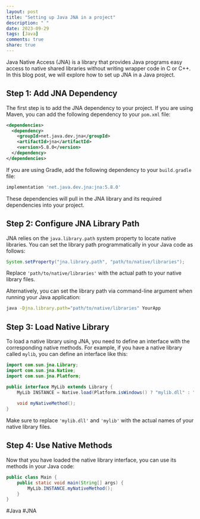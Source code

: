 ```yaml
---
layout: post
title: "Setting up Java JNA in a project"
description: " "
date: 2023-09-29
tags: [Java]
comments: true
share: true
---
```


Java Native Access (JNA) is a library that provides Java programs easy access to native shared libraries without writing wrapper code in C or C++. In this blog post, we will explore how to set up JNA in a Java project.

## Step 1: Add JNA Dependency

The first step is to add the JNA dependency to your project. If you are using Maven, you can add the following dependency to your `pom.xml` file:

```xml
<dependencies>
  <dependency>
    <groupId>net.java.dev.jna</groupId>
    <artifactId>jna</artifactId>
    <version>5.8.0</version>
  </dependency>
</dependencies>
```

If you are using Gradle, add the following dependency to your `build.gradle` file:

```groovy
implementation 'net.java.dev.jna:jna:5.8.0'
```

These dependencies will pull in the JNA library and its required dependencies into your project.

## Step 2: Configure JNA Library Path

JNA relies on the `java.library.path` system property to locate native libraries. You can set the library path programmatically in your Java code as follows:

```java
System.setProperty("jna.library.path", "path/to/native/libraries");
```

Replace `'path/to/native/libraries'` with the actual path to your native library files.

Alternatively, you can set the library path via command-line argument when running your Java application:

```bash
java -Djna.library.path="path/to/native/libraries" YourApp
```

## Step 3: Load Native Library

To load a native library using JNA, you need to define an interface with the corresponding native methods. For example, if you have a native library called `mylib`, you can define an interface like this:

```java
import com.sun.jna.Library;
import com.sun.jna.Native;
import com.sun.jna.Platform;

public interface MyLib extends Library {
    MyLib INSTANCE = Native.load(Platform.isWindows() ? "mylib.dll" : "mylib", MyLib.class);
    
    void myNativeMethod();
}
```

Make sure to replace `'mylib.dll'` and `'mylib'` with the actual names of your native library files.

## Step 4: Use Native Methods

Now that you have loaded the native library interface, you can use its methods in your Java code:

```java
public class Main {
    public static void main(String[] args) {
        MyLib.INSTANCE.myNativeMethod();
    }
}
```
#Java #JNA